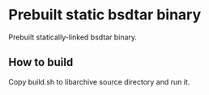 # Prebuilt static bsdtar binary

Prebuilt statically-linked bsdtar binary.

## How to build

Copy build.sh to libarchive source directory and run it.